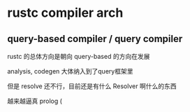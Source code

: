 # rustc compiler arch

## query-based compiler / query compiler

rustc 的总体方向是朝向 query-based 的方向在发展

analysis, codegen 大体纳入到了query框架里

但是 resolve 还不行，目前还是有什么 Resolver 啊什么的东西

越来越逼真 prolog (
